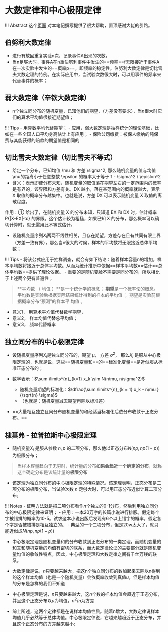 # 大数定律和中心极限定律

!!! Abstract
    这个[页面](https://www.cnblogs.com/LittleHann/p/9569708.html) 对本笔记撰写提供了很大帮助，置顶感谢大佬的引路。

## 伯努利大数定律

- 进行有放回重复实验n次，记录事件A出现的次数，
- 当n足够大时，事件A在n重伯努利事件中发生的==频率==f无限接近于事件A在一次实验中发生的==概率p==，即频率的稳定性。伯努利大数定律是切比雪夫大数定理的特例。在实际应用中，当试验次数很大时，可以用事件的频率来代替事件的概率；


## 弱大数定律（辛钦大数定律）

- n个独立同分布的随机变量，已知他们的期望，（方差没有要求），当$n$很大时它们的算术平均值很接近期望值；
  
!!! Tips 
    - 用算数平均代替期望；
    - 应用，弱大数定理是抽样统计的理论基础，比如在一些全国人口平均身高估计上有应用；
    - 保险公司缴费：被保人缴纳的纯保费与其能获得的赔款的期望值是相同的

## 切比雪夫大数定律（切比雪夫不等式）

- 给定一个分布，已知均值 \mu 和 方差 \sigma^2, 那么随机变量的值与均值\mu的距离小于任意整数 \epsilon 的概率大于等于 1 - \sigma^2 / \epislon^2
- 含义：表示即使分布未知，随机变量的取值落在期望左右的一定范围内的概率是有界的，该界限和方差有关。DX 越小，落在某范围内的概率就越大，表示 X 取值的概率分布越集中。也就是说，方差 DX 可以表示随机变量 X 取值的离散程度。

作用：① 给出了，在随机变量 X 的分布未知，只知道 EX 和 DX 时，估计概率 P{|X-EX|<ε} 的界限。这个估计较为粗糙，如果已知 X 的分布，那么概率可以确切计算时，就无需用此不等式估计。

- 设随机变量序列${X_i}$两两不线性相关，且存在期望，方差存在且有共同有限上界（方差一致有界），那么当n很大的时候，样本的平均数将无限接近总体平均数；

!!! Tips
    - 将该公式应用于抽样调查，就会有如下结论：随着样本容量n的增加，样本平均数将接近于总体平均数。从而为统计推断中依据==样本平均数==估计==总体平均数==提供了理论依据。
    - 重要的是随机变脸不需要是同分布的，所以相比于上述两个更有普遍性；

> **平均数 （ 均值 ）**是一个统计学的概念； **期望**是一个概率论的概念。 平均数是实验后根据实际结果统计得到的样本的平均值 ； 期望是实验前根据概率分布“预测”的样本平 均值 。

- 意义1， 用算术平均值代替数学期望，
- 意义2， 样本均值代替总平均值；
- 意义3， 频率代替概率


## 独立同分布的中心极限定律

- 设随机变量序列${X_i}$是独立同分布的，期望 $\mu$， 方差 $\sigma^2$， 那么${X_i}$ 是服从中心极限定理的，也就是说，这些==随机变量和==的==标准化变量==是近似服从标准正态分布的；
- 数学表示：$\sum \limits^{n}_{k=1} x_k \sim N(n\mu, n\sigma^2)$
    - 随机变量期望的标准化：$\dfrac{\sum \limits^{n}_{k = 1} x_k - n\mu }{\sqrt{n} \sigma}$
    - （也就是：随机变量减去期望再除以标准差）

- ==大量相互独立且同分布随机变量的和经适当标准化后依分布收敛于正态分布。==

## 棣莫弗 - 拉普拉斯中心极限定理

- 随机变量${X_i}$ 是服从参数 $n, p$ 的二项分布，那么他以正态分布$N(np, np(1-p))$为极限分布；

> 当样本容量趋向于无穷时，统计量的分布**如果会趋近一个确定的分布**，就称这个确定分布是该统计量的**极限分布**
- 该定理为独立同分布的中心极限定理的特殊情况。该定理表明，正态分布是二项分布的极限分布，当试验次数 $n$ 足够大时，可以用正态分布近似计算二项分布;

!!! Notes
    - 证明方法就是把二项分布看作$n$个独立的0-1分布，然后利用独立同分布的中心极限定律来证明；
    - 应用：一本20万字的长篇小说进行排版。假定每个字被错排的概率为10-5。试求这本小说出版后发现有6个以上错字的概率，假定各个字是否被错排是相互独立的。
        - 典型的一个二项分布，但是20w太大了，就只能近似成$N(np, np(1-p))$


- 中心极限定理是随机变量和的分布收敛到正态分布的一类定理，而随机变量的和又和随机变量的均值有密切的联系，而大数定律论证的主要部分就是随机变量均值的收敛性特点，因此，中心极限定理和大数定律之间有千丝万缕的联系。

- 大数定律是说，$n$只要越来越大，把这n个独立同分布的数加起来去除以n得到的这个样本均值（也是一个随机变量）会依概率收敛到真值$u$，但是样本均值的分布是怎样的我们不知道
- 中心极限定理是说，$n$只要越来越大，这$n$个数的样本均值会趋近于正态分布，并且这个正态分布以$\mu$为均值，$\sigma^2/n$为方差

- 综上所述，这两个定律都是在说样本均值性质。随着n增大，大数定律说样本均值几乎必然等于总体均值。中心极限定律说，它越来越趋近于正态分布，并且这个正态分布的方差越来越小;

